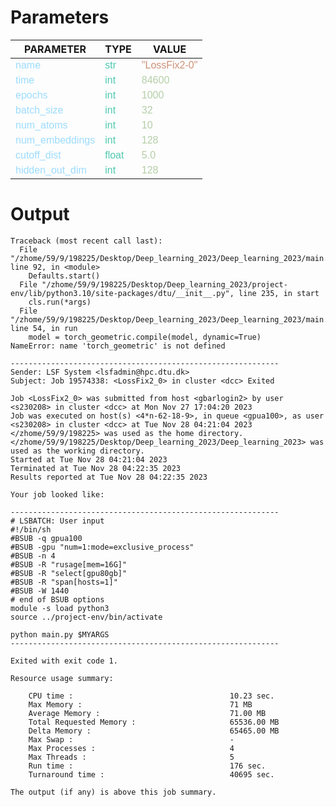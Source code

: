 
<style>
c { color: #9cdcfe; font-family: 'Verdana', sans-serif;} /* VARIABLE */
d { color: #4EC9B0; font-family: 'Verdana', sans-serif;} /* CLASS */
e { color: #569cd6; font-family: 'Verdana', sans-serif;} /* BOOL */
f { color: #b5cea8; font-family: 'Verdana', sans-serif;} /* NUMBERS */
j { color: #ce9178; font-family: 'Verdana', sans-serif;} /* STRING */
k { font-family: 'Verdana', sans-serif;} /* SYMBOLS */
</style>

# Parameters

| PARAMETER         | TYPE              | VALUE             |
|-------------------|-------------------|-------------------|
| <c>name</c>       | <d>str</d>        | <j>"LossFix2-0"</j> |
| <c>time</c>       | <d>int</d>        | <f>84600</f>      |
| <c>epochs</c>     | <d>int</d>        | <f>1000</f>       |
| <c>batch_size</c> | <d>int</d>        | <f>32</f>         |
| <c>num_atoms</c>  | <d>int</d>        | <f>10</f>         |
| <c>num_embeddings</c>| <d>int</d>        | <f>128</f>        |
| <c>cutoff_dist</c>| <d>float</d>      | <f>5.0</f>        |
| <c>hidden_out_dim</c>| <d>int</d>        | <f>128</f>        |

# Output

```
Traceback (most recent call last):
  File "/zhome/59/9/198225/Desktop/Deep_learning_2023/Deep_learning_2023/main.py", line 92, in <module>
    Defaults.start()
  File "/zhome/59/9/198225/Desktop/Deep_learning_2023/project-env/lib/python3.10/site-packages/dtu/__init__.py", line 235, in start
    cls.run(*args)
  File "/zhome/59/9/198225/Desktop/Deep_learning_2023/Deep_learning_2023/main.py", line 54, in run
    model = torch_geometric.compile(model, dynamic=True)
NameError: name 'torch_geometric' is not defined

------------------------------------------------------------
Sender: LSF System <lsfadmin@hpc.dtu.dk>
Subject: Job 19574338: <LossFix2_0> in cluster <dcc> Exited

Job <LossFix2_0> was submitted from host <gbarlogin2> by user <s230208> in cluster <dcc> at Mon Nov 27 17:04:20 2023
Job was executed on host(s) <4*n-62-18-9>, in queue <gpua100>, as user <s230208> in cluster <dcc> at Tue Nov 28 04:21:04 2023
</zhome/59/9/198225> was used as the home directory.
</zhome/59/9/198225/Desktop/Deep_learning_2023/Deep_learning_2023> was used as the working directory.
Started at Tue Nov 28 04:21:04 2023
Terminated at Tue Nov 28 04:22:35 2023
Results reported at Tue Nov 28 04:22:35 2023

Your job looked like:

------------------------------------------------------------
# LSBATCH: User input
#!/bin/sh
#BSUB -q gpua100
#BSUB -gpu "num=1:mode=exclusive_process"
#BSUB -n 4
#BSUB -R "rusage[mem=16G]"
#BSUB -R "select[gpu80gb]"
#BSUB -R "span[hosts=1]"
#BSUB -W 1440
# end of BSUB options
module -s load python3
source ../project-env/bin/activate

python main.py $MYARGS
------------------------------------------------------------

Exited with exit code 1.

Resource usage summary:

    CPU time :                                   10.23 sec.
    Max Memory :                                 71 MB
    Average Memory :                             71.00 MB
    Total Requested Memory :                     65536.00 MB
    Delta Memory :                               65465.00 MB
    Max Swap :                                   -
    Max Processes :                              4
    Max Threads :                                5
    Run time :                                   176 sec.
    Turnaround time :                            40695 sec.

The output (if any) is above this job summary.

